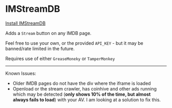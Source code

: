 # IMStreamDB

[Install IMStreamDB](https://github.com/ZombieTaco/IMStreamDB/raw/master/code.user.js)

Adds a ``Stream`` button on any IMDB page.

Feel free to use your own, or the provided ``API_KEY`` - but it may be banned/rate limited in the future.

Requires use of either ``GreaseMoneky`` or ``TamperMonkey``

<hr>

Known Issues:
  - Older IMDB pages do not have the div where the iframe is loaded
  - Openload or the stream crawler, has coinhive and other ads running which may be detected (**only shows 10% of the time, but almost always fails to load**) with your AV. I am looking at a solution to fix this.
